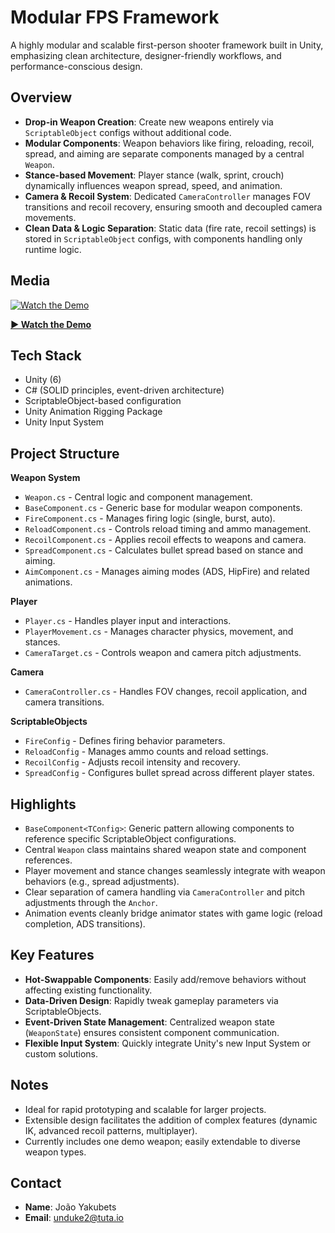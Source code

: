 # Modular FPS Framework

A highly modular and scalable first-person shooter framework built in Unity, emphasizing clean architecture, designer-friendly workflows, and performance-conscious design.

## Overview

- **Drop-in Weapon Creation**: Create new weapons entirely via `ScriptableObject` configs without additional code.
- **Modular Components**: Weapon behaviors like firing, reloading, recoil, spread, and aiming are separate components managed by a central `Weapon`.
- **Stance-based Movement**: Player stance (walk, sprint, crouch) dynamically influences weapon spread, speed, and animation.
- **Camera & Recoil System**: Dedicated `CameraController` manages FOV transitions and recoil recovery, ensuring smooth and decoupled camera movements.
- **Clean Data & Logic Separation**: Static data (fire rate, recoil settings) is stored in `ScriptableObject` configs, with components handling only runtime logic.

## Media

[![Watch the Demo](https://i.imgur.com/UadfrBZ.jpeg)](https://www.youtube.com/watch?v=zHEBJB2418g)

**[▶ Watch the Demo](https://www.youtube.com/watch?v=zHEBJB2418g)**

## Tech Stack

- Unity (6)
- C# (SOLID principles, event-driven architecture)
- ScriptableObject-based configuration
- Unity Animation Rigging Package
- Unity Input System

## Project Structure

**Weapon System**
- `Weapon.cs` - Central logic and component management.
- `BaseComponent.cs` - Generic base for modular weapon components.
- `FireComponent.cs` - Manages firing logic (single, burst, auto).
- `ReloadComponent.cs` - Controls reload timing and ammo management.
- `RecoilComponent.cs` - Applies recoil effects to weapons and camera.
- `SpreadComponent.cs` - Calculates bullet spread based on stance and aiming.
- `AimComponent.cs` - Manages aiming modes (ADS, HipFire) and related animations.

**Player**
- `Player.cs` - Handles player input and interactions.
- `PlayerMovement.cs` - Manages character physics, movement, and stances.
- `CameraTarget.cs` - Controls weapon and camera pitch adjustments.

**Camera**
- `CameraController.cs` - Handles FOV changes, recoil application, and camera transitions.

**ScriptableObjects**
- `FireConfig` - Defines firing behavior parameters.
- `ReloadConfig` - Manages ammo counts and reload settings.
- `RecoilConfig` - Adjusts recoil intensity and recovery.
- `SpreadConfig` - Configures bullet spread across different player states.

## Highlights

- `BaseComponent<TConfig>`: Generic pattern allowing components to reference specific ScriptableObject configurations.
- Central `Weapon` class maintains shared weapon state and component references.
- Player movement and stance changes seamlessly integrate with weapon behaviors (e.g., spread adjustments).
- Clear separation of camera handling via `CameraController` and pitch adjustments through the `Anchor`.
- Animation events cleanly bridge animator states with game logic (reload completion, ADS transitions).

## Key Features

- **Hot-Swappable Components**: Easily add/remove behaviors without affecting existing functionality.
- **Data-Driven Design**: Rapidly tweak gameplay parameters via ScriptableObjects.
- **Event-Driven State Management**: Centralized weapon state (`WeaponState`) ensures consistent component communication.
- **Flexible Input System**: Quickly integrate Unity's new Input System or custom solutions.

## Notes

- Ideal for rapid prototyping and scalable for larger projects.
- Extensible design facilitates the addition of complex features (dynamic IK, advanced recoil patterns, multiplayer).
- Currently includes one demo weapon; easily extendable to diverse weapon types.

## Contact

- **Name**: João Yakubets  
- **Email**: unduke2@tuta.io

